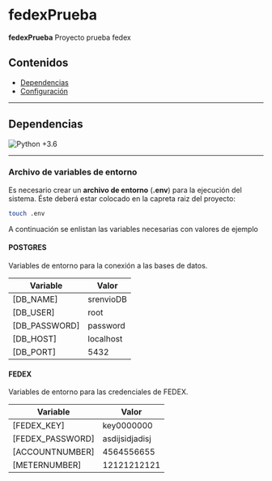 # fedexPrueba

**fedexPrueba** Proyecto prueba fedex

## Contenidos

- [Dependencias](#dependencias)
- [Configuración](#configuración)


---

## Dependencias

![Python +3.6](https://img.shields.io/badge/python-+3.6-blue.svg)

---

### Archivo de variables de entorno

Es necesario crear un **archivo de entorno** (**.env**) para la ejecución del sistema. Éste deberá estar colocado en la capreta raiz del proyecto:

``` bash
touch .env
```



A continuación se enlistan las variables necesarias con valores de ejemplo


#### POSTGRES

Variables de entorno para la conexión a las bases de datos.

| Variable | Valor  |
|----------|--------|
| [DB_NAME]          | srenvioDB   |
| [DB_USER]      | root        |
| [DB_PASSWORD]           | password          |
| [DB_HOST]| localhost |
| [DB_PORT]| 5432             |

#### FEDEX

Variables de entorno para las credenciales de FEDEX.

| Variable | Valor  |
|----------|--------|
| [FEDEX_KEY]          | key0000000   |
| [FEDEX_PASSWORD]      | asdijsidjadisj        |
| [ACCOUNTNUMBER]           | 4564556655          |
| [METERNUMBER]| 12121212121 |





